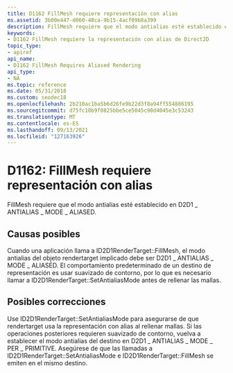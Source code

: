 ```yaml
---
title: D1162 FillMesh requiere representación con alias
ms.assetid: 3b00e447-d060-48ca-9b15-4acf09b8a399
description: FillMesh requiere que el modo antialias esté establecido en D2D1 \_ ANTIALIAS \_ MODE \_ ALIASED.
keywords:
- D1162 FillMesh requiere la representación con alias de Direct2D
topic_type:
- apiref
api_name:
- D1162 FillMesh Requires Aliased Rendering
api_type:
- NA
ms.topic: reference
ms.date: 05/31/2018
ms.custom: seodec18
ms.openlocfilehash: 2b210ac1ba5b6d26fe9b22d3f8a94ff554886195
ms.sourcegitcommit: d75fc10b9f0825bbe5ce5045c90d4045e3c53243
ms.translationtype: MT
ms.contentlocale: es-ES
ms.lasthandoff: 09/13/2021
ms.locfileid: "127163926"
---
```

# <a name="d1162-fillmesh-requires-aliased-rendering"></a>D1162: FillMesh requiere representación con alias

FillMesh requiere que el modo antialias esté establecido en D2D1 \_ ANTIALIAS \_ MODE \_ ALIASED.






 

## <a name="possible-causes"></a>Causas posibles

Cuando una aplicación llama a ID2D1RenderTarget::FillMesh, el modo antialias del objeto rendertarget implicado debe ser D2D1 \_ ANTIALIAS \_ MODE \_ ALIASED. El comportamiento predeterminado de un destino de representación es usar suavizado de contorno, por lo que es necesario llamar a ID2D1RenderTarget::SetAntialiasMode antes de rellenar las mallas.

## <a name="possible-fixes"></a>Posibles correcciones

Use ID2D1RenderTarget::SetAntialiasMode para asegurarse de que rendertarget usa la representación con alias al rellenar mallas. Si las operaciones posteriores requieren suavizado de contorno, vuelva a establecer el modo antialias del destino en D2D1 \_ ANTIALIAS \_ MODE \_ PER \_ PRIMITIVE. Asegúrese de que las llamadas a ID2D1RenderTarget::SetAntialiasMode e ID2D1RenderTarget::FillMesh se emiten en el mismo destino.

 

 




